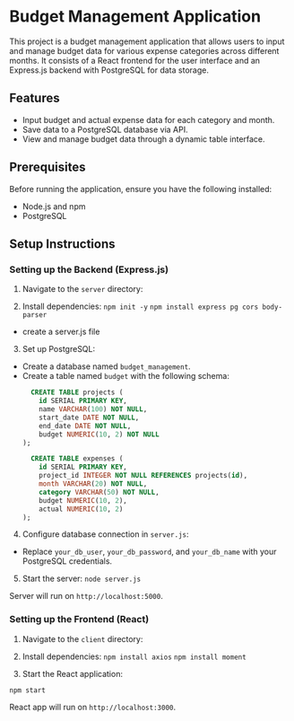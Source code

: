 # Budget Management Application

This project is a budget management application that allows users to input and manage budget data for various expense categories across different months. It consists of a React frontend for the user interface and an Express.js backend with PostgreSQL for data storage.

## Features

- Input budget and actual expense data for each category and month.
- Save data to a PostgreSQL database via API.
- View and manage budget data through a dynamic table interface.

## Prerequisites

Before running the application, ensure you have the following installed:

- Node.js and npm
- PostgreSQL

## Setup Instructions

### Setting up the Backend (Express.js)

1. Navigate to the `server` directory:


2. Install dependencies:
```npm init -y```
```npm install express pg cors body-parser```
- create a server.js file


3. Set up PostgreSQL:
- Create a database named `budget_management`.
- Create a table named `budget` with the following schema:
  ```sql
    CREATE TABLE projects (
      id SERIAL PRIMARY KEY,
      name VARCHAR(100) NOT NULL,
      start_date DATE NOT NULL,
      end_date DATE NOT NULL,
      budget NUMERIC(10, 2) NOT NULL
  );

  ```
  ```sql
    CREATE TABLE expenses (
      id SERIAL PRIMARY KEY,
      project_id INTEGER NOT NULL REFERENCES projects(id),
      month VARCHAR(20) NOT NULL,
      category VARCHAR(50) NOT NULL,
      budget NUMERIC(10, 2),
      actual NUMERIC(10, 2)
  );

  ```

4. Configure database connection in `server.js`:
- Replace `your_db_user`, `your_db_password`, and `your_db_name` with your PostgreSQL credentials.

5. Start the server: ```node server.js```

Server will run on `http://localhost:5000`.

### Setting up the Frontend (React)

1. Navigate to the `client` directory:


2. Install dependencies:
```npm install axios```
```npm install moment```


3. Start the React application:

```npm start ```

React app will run on `http://localhost:3000`.


